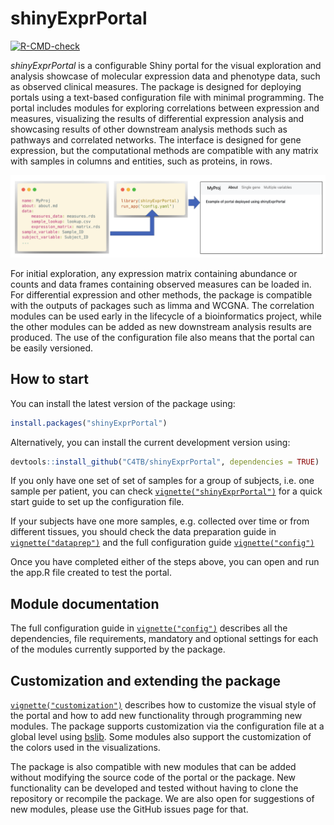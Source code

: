 
<!-- README.md is generated from README.Rmd. Please edit that file -->

# shinyExprPortal

<!-- badges: start -->

[![R-CMD-check](https://github.com/C4TB/shinyExprPortal/actions/workflows/R-CMD-check.yaml/badge.svg)](https://github.com/C4TB/shinyExprPortal/actions/workflows/R-CMD-check.yaml)
<!-- badges: end -->

*shinyExprPortal* is a configurable Shiny portal for the visual
exploration and analysis showcase of molecular expression data and
phenotype data, such as observed clinical measures. The package is
designed for deploying portals using a text-based configuration file
with minimal programming. The portal includes modules for exploring
correlations between expression and measures, visualizing the results of
differential expression analysis and showcasing results of other
downstream analysis methods such as pathways and correlated networks.
The interface is designed for gene expression, but the computational
methods are compatible with any matrix with samples in columns and
entities, such as proteins, in rows.

<img src="man/figures/example.png"/>

For initial exploration, any expression matrix containing abundance or
counts and data frames containing observed measures can be loaded in.
For differential expression and other methods, the package is compatible
with the outputs of packages such as limma and WCGNA. The correlation
modules can be used early in the lifecycle of a bioinformatics project,
while the other modules can be added as new downstream analysis results
are produced. The use of the configuration file also means that the
portal can be easily versioned.

## How to start

You can install the latest version of the package using:

``` r
install.packages("shinyExprPortal")
```

Alternatively, you can install the current development version using:

``` r
devtools::install_github("C4TB/shinyExprPortal", dependencies = TRUE)
```

If you only have one set of set of samples for a group of subjects,
i.e. one sample per patient, you can check
[`vignette("shinyExprPortal")`](https://c4tb.github.io/shinyExprPortal/articles/shinyExprPortal.html)
for a quick start guide to set up the configuration file.

If your subjects have one more samples, e.g. collected over time or from
different tissues, you should check the data preparation guide in
[`vignette("dataprep")`](https://c4tb.github.io/shinyExprPortal/articles/dataprep.html)
and the full configuration guide
[`vignette("config")`](https://c4tb.github.io/shinyExprPortal/articles/config.html)

Once you have completed either of the steps above, you can open and run
the app.R file created to test the portal.

## Module documentation

The full configuration guide in
[`vignette("config")`](https://c4tb.github.io/shinyExprPortal/articles/config.html)
describes all the dependencies, file requirements, mandatory and
optional settings for each of the modules currently supported by the
package.

## Customization and extending the package

[`vignette("customization")`](https://c4tb.github.io/shinyExprPortal/articles/customization.html)
describes how to customize the visual style of the portal and how to add
new functionality through programming new modules. The package supports
customization via the configuration file at a global level using
[bslib](https://cran.r-project.org/web/packages/bslib/index.html). Some
modules also support the customization of the colors used in the
visualizations.

The package is also compatible with new modules that can be added
without modifying the source code of the portal or the package. New
functionality can be developed and tested without having to clone the
repository or recompile the package. We are also open for suggestions of
new modules, please use the GitHub issues page for that.

